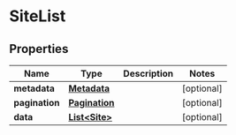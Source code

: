 

# SiteList

## Properties

Name | Type | Description | Notes
------------ | ------------- | ------------- | -------------
**metadata** | [**Metadata**](Metadata.md) |  |  [optional]
**pagination** | [**Pagination**](Pagination.md) |  |  [optional]
**data** | [**List&lt;Site&gt;**](Site.md) |  |  [optional]




